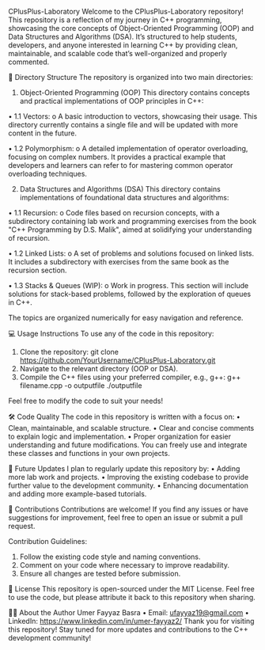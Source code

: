 CPlusPlus-Laboratory
Welcome to the CPlusPlus-Laboratory repository! This repository is a reflection of my journey in C++ programming, showcasing the core concepts of Object-Oriented Programming (OOP) and Data Structures and Algorithms (DSA). It’s structured to help students, developers, and anyone interested in learning C++ by providing clean, maintainable, and scalable code that’s well-organized and properly commented.

📁 Directory Structure
The repository is organized into two main directories:

1. Object-Oriented Programming (OOP)
This directory contains concepts and practical implementations of OOP principles in C++:

•	1.1 Vectors:
o	A basic introduction to vectors, showcasing their usage. This directory currently contains a single file and will be updated with more content in the future.

•	1.2 Polymorphism:
o	A detailed implementation of operator overloading, focusing on complex numbers. It provides a practical example that developers and learners can refer to for mastering common operator overloading techniques.

2. Data Structures and Algorithms (DSA)
This directory contains implementations of foundational data structures and algorithms:

•	1.1 Recursion:
o	Code files based on recursion concepts, with a subdirectory containing lab work and programming exercises from the book "C++ Programming by D.S. Malik", aimed at solidifying your understanding of recursion.

•	1.2 Linked Lists:
o	A set of problems and solutions focused on linked lists. It includes a subdirectory with exercises from the same book as the recursion section.

•	1.3 Stacks & Queues (WIP):
o	Work in progress. This section will include solutions for stack-based problems, followed by the exploration of queues in C++.

The topics are organized numerically for easy navigation and reference.

💻 Usage Instructions
To use any of the code in this repository:
1.	Clone the repository: git clone https://github.com/YourUsername/CPlusPlus-Laboratory.git
2.	Navigate to the relevant directory (OOP or DSA).
3.	Compile the C++ files using your preferred compiler, e.g., g++: g++ filename.cpp -o outputfile
./outputfile

Feel free to modify the code to suit your needs!

🛠️ Code Quality
The code in this repository is written with a focus on:
•	Clean, maintainable, and scalable structure.
•	Clear and concise comments to explain logic and implementation.
•	Proper organization for easier understanding and future modifications.
You can freely use and integrate these classes and functions in your own projects.

📅 Future Updates
I plan to regularly update this repository by:
•	Adding more lab work and projects.
•	Improving the existing codebase to provide further value to the development community.
•	Enhancing documentation and adding more example-based tutorials.

📝 Contributions
Contributions are welcome! If you find any issues or have suggestions for improvement, feel free to open an issue or submit a pull request.

Contribution Guidelines:
1.	Follow the existing code style and naming conventions.
2.	Comment on your code where necessary to improve readability.
3.	Ensure all changes are tested before submission.

📜 License
This repository is open-sourced under the MIT License. Feel free to use the code, but please attribute it back to this repository when sharing.

👨‍💻 About the Author
Umer Fayyaz Basra
•	Email: ufayyaz19@gmail.com
•	LinkedIn: https://www.linkedin.com/in/umer-fayyaz2/
Thank you for visiting this repository! Stay tuned for more updates and contributions to the C++ development community!

